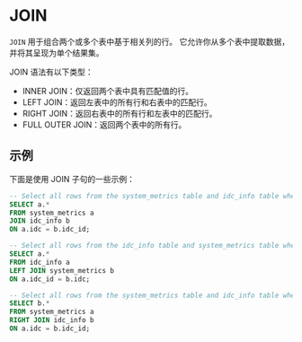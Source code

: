 # JOIN

`JOIN` 用于组合两个或多个表中基于相关列的行。
它允许你从多个表中提取数据，并将其呈现为单个结果集。

JOIN 语法有以下类型：

- INNER JOIN：仅返回两个表中具有匹配值的行。
- LEFT JOIN：返回左表中的所有行和右表中的匹配行。
- RIGHT JOIN：返回右表中的所有行和左表中的匹配行。
- FULL OUTER JOIN：返回两个表中的所有行。

## 示例

下面是使用 JOIN 子句的一些示例：

```sql
-- Select all rows from the system_metrics table and idc_info table where the idc_id matches
SELECT a.*
FROM system_metrics a
JOIN idc_info b
ON a.idc = b.idc_id;

-- Select all rows from the idc_info table and system_metrics table where the idc_id matches, and include null values for idc_info without any matching system_metrics
SELECT a.*
FROM idc_info a
LEFT JOIN system_metrics b
ON a.idc_id = b.idc;

-- Select all rows from the system_metrics table and idc_info table where the idc_id matches, and include null values for idc_info without any matching system_metrics
SELECT b.*
FROM system_metrics a
RIGHT JOIN idc_info b
ON a.idc = b.idc_id;
```
